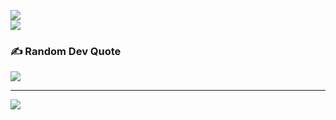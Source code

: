 ![](https://github-readme-streak-stats.herokuapp.com/?user=HritvikBhatia&theme=chartreuse-dark&hide_border=true)<br/>
![](https://github-readme-stats.vercel.app/api/top-langs/?username=HritvikBhatia&theme=chartreuse-dark&hide_border=true&include_all_commits=false&count_private=false&layout=compact)

### ✍️ Random Dev Quote
![](https://quotes-github-readme.vercel.app/api?type=horizontal&theme=light)

---
[![](https://visitcount.itsvg.in/api?id=HritvikBhatia&icon=10&color=0)](https://visitcount.itsvg.in)
